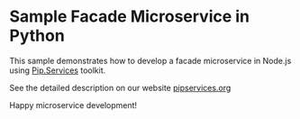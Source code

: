# Sample Facade Microservice in Python

This sample demonstrates how to develop a facade microservice in Node.js using [Pip.Services](http://github.com/pip-services/pip-services) toolkit.

See the detailed description on our website [pipservices.org](http://pipservices.org)

Happy microservice development!


